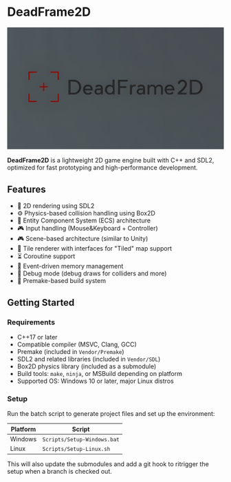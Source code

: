 # DeadFrame2D
![Alt text](./Shared/Resources/Logos/Splash_Screen.png "a title")

**DeadFrame2D** is a lightweight 2D game engine built with C++ and SDL2, optimized for fast prototyping and high-performance development.


## Features
- 🎨 2D rendering using SDL2  
- ⚙️ Physics-based collision handling using Box2D 
- 🧱 Entity Component System (ECS) architecture
- 🎮 Input handling (Mouse&Keyboard + Controller)
- 🎮 Scene-based architecture (similar to Unity) 
- 🎨 Tile renderer with interfaces for "Tiled" map support 
- ⏳ Coroutine support  
- 🧠 Event-driven memory management  
- 🐞 Debug mode (debug draws for colliders and more) 
- 🔧 Premake-based build system


## Getting Started

### Requirements

- C++17 or later  
- Compatible compiler (MSVC, Clang, GCC)  
- Premake (included in `Vendor/Premake`)  
- SDL2 and related libraries (included in `Vendor/SDL`)  
- Box2D physics library (included as a submodule) 
- Build tools: `make`, `ninja`, or MSBuild depending on platform  
- Supported OS: Windows 10 or later, major Linux distros  

### Setup
Run the batch script to generate project files and set up the environment:

| Platform |            Script           |
| -------- | --------------------------- |
| Windows  | `Scripts/Setup-Windows.bat` |
| Linux    | `Scripts/Setup-Linux.sh`    |

This will also update the submodules and add a git hook to ritrigger the setup when a branch is checked out.
